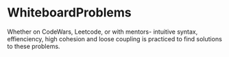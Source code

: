 # WhiteboardProblems

Whether on CodeWars, Leetcode, or with mentors- intuitive syntax, effienciency, high cohesion and loose coupling is practiced 
to find solutions to these problems. 
